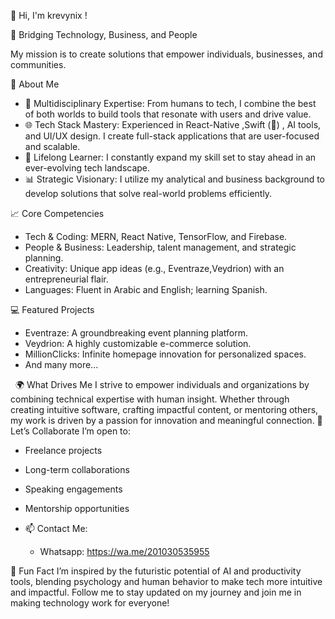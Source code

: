 👋 Hi, I'm krevynix !

🚀 Bridging Technology, Business, and People

My mission is to create solutions that empower individuals, businesses, and communities.

🌟 About Me
* 🎯 Multidisciplinary Expertise: From humans to tech, I combine the best of both worlds to build tools that resonate with users and drive value.
* 🌐 Tech Stack Mastery: Experienced in React-Native ,Swift () , AI tools, and UI/UX design. I create full-stack applications that are user-focused and scalable.
* 🧠 Lifelong Learner: I constantly expand my skill set to stay ahead in an ever-evolving tech landscape.
* 📊 Strategic Visionary: I utilize my analytical and business background to develop solutions that solve real-world problems efficiently.

📈 Core Competencies
* Tech & Coding: MERN, React Native, TensorFlow, and Firebase.
* People & Business: Leadership, talent management, and strategic planning.
* Creativity: Unique app ideas (e.g., Eventraze,Veydrion) with an entrepreneurial flair.
* Languages: Fluent in Arabic and English; learning Spanish.

💻 Featured Projects
* Eventraze: A groundbreaking event planning platform.
* Veydrion: A highly customizable e-commerce solution.
* MillionClicks: Infinite homepage innovation for personalized spaces.
* And many more...

  🌍 What Drives Me
I strive to empower individuals and organizations by combining technical expertise with human insight. Whether through creating intuitive software, crafting impactful content, or mentoring others, my work is driven by a passion for innovation and meaningful connection.
🤝 Let’s Collaborate
I’m open to:
* Freelance projects
* Long-term collaborations
* Speaking engagements
* Mentorship opportunities

* 📫 Contact Me:
    * Whatsapp: https://wa.me/201030535955

🌟 Fun Fact
I’m inspired by the futuristic potential of AI and productivity tools, blending psychology and human behavior to make tech more intuitive and impactful.
Follow me to stay updated on my journey and join me in making technology work for everyone!






